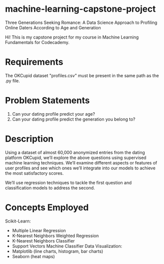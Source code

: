 # machine-learning-capstone-project
Three Generations Seeking Romance: A Data Science Approach to Profiling Online Daters According to Age and Generation

Hi! This is my capstone project for my course in Machine Learning Fundamentals for Codecademy.

Requirements
============
The OKCupid dataset "profiles.csv" must be present in the same path as the .py file.

Problem Statements
==================
1. Can your dating profile predict your age?
2. Can your dating profile predict the generation you belong to?

Description
============
Using a dataset of almost 60,000 anonymized entries from the dating platform OKCupid, we’ll explore the above questions using supervised machine learning techniques. We’ll examine different aspects or features of user profiles and see which ones we’ll integrate into our models to achieve the most satisfactory scores.

We’ll use regression techniques to tackle the first question and classification models to address the second.

Concepts Employed
=================
Scikit-Learn:
- Multiple Linear Regression
- K-Nearest Neighbors Weighted Regression
- K-Nearest Neighbors Classifier
- Support Vectors Machine Classifier
Data Visualization:
- Matplotlib (line charts, histogram, bar charts)
- Seaborn (heat maps)
